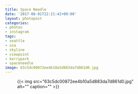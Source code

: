 ```yaml
---
title: Space Needle
date: '2017-08-01T22:21:42+00:00'
layout: photopost
categories:
- photos
- instagram
tags:
- seattle
- usa
- skyline
- viewpoint
- kerrypark
- spaceneedle
image: 63c5dc00872ee4b10a5d883da7d861d0.jpg
---
```


<figure class="photo photo--square">
  {{< img src="63c5dc00872ee4b10a5d883da7d861d0.jpg" alt="" caption="" >}}

</figure>




